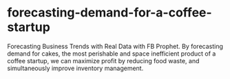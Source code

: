 # forecasting-demand-for-a-coffee-startup
Forecasting Business Trends with Real Data with FB Prophet.  By forecasting demand for cakes, the most perishable and space inefficient product of a coffee startup, we can maximize profit by reducing food waste, and simultaneously improve inventory management.
